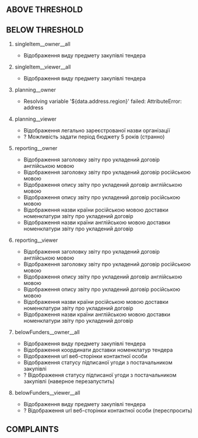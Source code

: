 ABOVE THRESHOLD
---------------



BELOW THRESHOLD
---------------

1. singleItem__owner__all

    - Відображення виду предмету закупівлі тендера
    
2. singleItem__viewer__all

    - Відображення виду предмету закупівлі тендера
    
3. planning__owner

    - Resolving variable '${data.address.region}' failed: AttributeError: address
    
4. planning__viewer

    - Відображення легально зареєстрованої назви організації
    - ? Можливість задати період бюджету 5 років (странно)
    
5. reporting__owner

    - Відображення заголовку звіту про укладений договір англійською мовою
    - Відображення заголовку звіту про укладений договір російською мовою
    - Відображення опису звіту про укладений договір англійською мовою
    - Відображення опису звіту про укладений договір російською мовою
    - Відображення назви країни російською мовою доставки номенклатури звіту про укладений договір
    - Відображення назви країни англійською мовою доставки номенклатури звіту про укладений договір
    
6. reporting__viewer

    - Відображення заголовку звіту про укладений договір англійською мовою
    - Відображення заголовку звіту про укладений договір російською мовою
    - Відображення опису звіту про укладений договір англійською мовою
    - Відображення опису звіту про укладений договір російською мовою
    - Відображення назви країни російською мовою доставки номенклатури звіту про укладений договір
    - Відображення назви країни англійською мовою доставки номенклатури звіту про укладений договір
    
7. belowFunders__owner__all

    - Відображення виду предмету закупівлі тендера
    - Відображення координати доставки номенклатур тендера
    - Відображення url веб-сторінки контактної особи
    - Відображення статусу підписаної угоди з постачальником закупівлі
    - ? Відображення статусу підписаної угоди з постачальником закупівлі (наверное перезапустить)
    
8. belowFunders__viewer__all

    - Відображення виду предмету закупівлі тендера
    - ? Відображення url веб-сторінки контактної особи (переспросить)
    
COMPLAINTS
----------

 